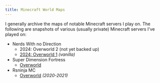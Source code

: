 ```yaml
---
title: Minecraft World Maps
---
```


I generally archive the maps of notable Minecraft servers I play on. The following are snapshots of various (usually private) Minecraft servers I've played on:

- Nerds With no Direction
  - <span class="gray">2024: Overworld 2 (not yet backed up)</span>
  - [2024: Overworld 1](@/games/minecraft/maps/nwnd-2024-world1.md) *(vanilla)*
- Super Dimension Fortress
  - [Overworld](@/games/minecraft/maps/mc-sdf-org.md)
- Rsninja MC
  - [Overworld](@/games/minecraft/maps/rsninja-2020.md) *(2020-2021)*